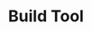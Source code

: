 ---
title: Build Tool
linkTitle: Build Tool
description: "개발자 PC에서 이루어지는 개인 빌드 및 개발 서버에서 이루어지는 통합 빌드에 대해 설명한다."
url: /egovframe-development/deployment-tool/build-tool/
menu:
  depth:
    name: Build Tool
    weight: 1
    parent: "deployment-tool"
    identifier: "build-tool"
---